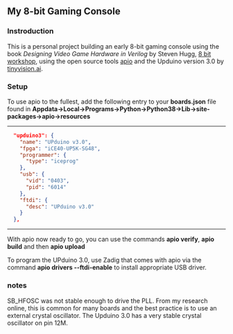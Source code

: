 ## __My 8-bit Gaming Console__
### __Instroduction__
This is a personal project building an early 8-bit gaming console using the book _Designing Video Game Hardware in Verilog_ by Steven Hugg, [8 bit workshop](http://8bitworkshop.com/), using the open source tools [apio](https://github.com/FPGAwars/apio) and the Upduino version 3.0 by [tinyvision.ai](https://tinyvision.ai/).

### __Setup__
To use apio to the fullest, add the following entry to your __boards.json__ file found in __Appdata->Local->Programs->Python->Python38->Lib->site-packages->apio->resources__

---

```json
  "upduino3": {
    "name": "UPduino v3.0",
    "fpga": "iCE40-UP5K-SG48",
    "programmer": {
      "type": "iceprog"
    },
    "usb": {
      "vid": "0403",
      "pid": "6014"
    },
    "ftdi": {
      "desc": "UPduino v3.0"
    }
  },
```
---

 
With apio now ready to go, you can use the commands __apio verify__, __apio build__ and then __apio upload__

To program the UPduino 3.0, use Zadig that comes with apio via the command __apio drivers --ftdi-enable__ to install appropriate USB driver.

### __notes__
SB_HFOSC was not stable enough to drive the PLL. From my research online, this is common for many boards and the best practice is to use an external crystal oscillator. The Upduino 3.0 has a very stable crystal oscillator on pin 12M.